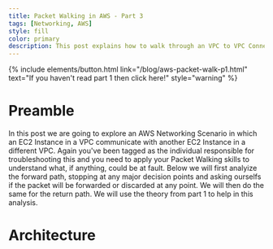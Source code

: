 ```yaml
---
title: Packet Walking in AWS - Part 3
tags: [Networking, AWS]
style: fill
color: primary
description: This post explains how to walk through an VPC to VPC Connectivity scenario
---
```


{% include elements/button.html link="/blog/aws-packet-walk-p1.html" text="If you haven't read part 1 then click here!" style="warning" %}

# Preamble

In this post we are going to explore an AWS Networking Scenario in which an EC2 Instance in a VPC communicate with another EC2 Instance in a different VPC. Again you've been tagged as the individual responsible for troubleshooting this and you need to apply your Packet Walking skills to understand what, if anything, could be at fault. Below we will first analyize the forward path, stopping at any major decision points and asking ourselfs if the packet will be forwarded or discarded at any point. We will then do the same for the return path. We will use the theory from part 1 to help in this analysis.

# Architecture

<!---

<img of vpc to tgw to vpc architecture>

## Performing the Packet Walk

1. here is the packet walk formula
2. locate the EC2 server
3. locate it's private IP to update template
4. navigate to network interfaces link
5. locate ENI for EC2
6. update template

1. locate the subnet of the ENI
2. check the security group / network acl (outgoing)
3. check the route table, target is tgw
4. what availability zone are we in?
5. locate the transit gateway attachment ENI in the same availabilty zone
6. locate the network acl (incoming & outgoing) of the vpc-a tgw attachment eni subnet
7. update template

talk about transit gateway az affinity and it's intent based routing behavior

1. locate the tgw route table based on what the source resource is using.
2. what attachment / resource do we end up at?
3. locate the eni of the vpc-b attachment in the same az (az affinity reminder)
4. check the security group / networkacl (incoming & outgoing)
5 update the template

1. locate the route table of the ENI
2. check the ENI's route table, target is local
3. explain local
4. check network acl (incoming) of subnet for target ec2
5. check security group of ENI for EC2
6. update the template
7. This completes our forward path

--

starting our return path

1. locate the ec2 server
2. locate it's eni
3. check it's route table
4. check security group and network acl (outgoing)
5. update template.

1. locate the ENI of the TGW Attachment in the same AZ
2. check the route table for the ENI of the TGW Attachment in the same AZ 
3. Check the security group / network acl (incoming & outgoing)

1. Review the TGW's RT
2. Locate the ENI of the TGW Attachment in the same AZ
3. Review Network ACL (outgoing)

1. Locate the ENI of the source EC2
2. Review the network acl (incoming)

# Thanks

-->